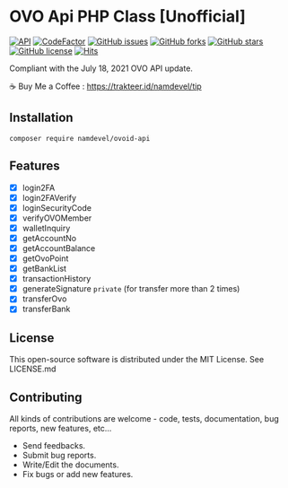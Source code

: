 # OVO Api PHP Class [Unofficial]
[![API](https://img.shields.io/badge/OVO%20API-July%2018%2C%202021-36ade1.svg)](https://www.ovo.id/features)
[![CodeFactor](https://www.codefactor.io/repository/github/namdevel/ovoid-api/badge)](https://www.codefactor.io/repository/github/namdevel/ovoid-api)
[![GitHub issues](https://img.shields.io/github/issues/namdevel/ovoid-API)](https://github.com/namdevel/ovoid-API/issues)
[![GitHub forks](https://img.shields.io/github/forks/namdevel/ovoid-API)](https://github.com/namdevel/ovoid-API/network)
[![GitHub stars](https://img.shields.io/github/stars/namdevel/ovoid-API)](https://github.com/namdevel/ovoid-API/stargazers)
[![GitHub license](https://img.shields.io/github/license/namdevel/ovoid-API)](https://github.com/namdevel/ovoid-API/blob/master/LICENSE)
[![Hits](https://hits.seeyoufarm.com/api/count/incr/badge.svg?url=https%3A%2F%2Fgithub.com%2Fnamdevel%2Fovoid-API&count_bg=%23F30000&title_bg=%23555555&icon=dev-dot-to.svg&icon_color=%23E7E7E7&title=VIEWS&edge_flat=false)](https://hits.seeyoufarm.com)

Compliant with the July 18, 2021 OVO API update.

:coffee: Buy Me a Coffee : https://trakteer.id/namdevel/tip

Installation
------------
```
composer require namdevel/ovoid-api
```

Features
------------
- [x] login2FA
- [x] login2FAVerify
- [x] loginSecurityCode
- [x] verifyOVOMember
- [x] walletInquiry
- [x] getAccountNo
- [x] getAccountBalance
- [x] getOvoPoint
- [x] getBankList
- [x] transactionHistory
- [x] generateSignature `private` (for transfer more than 2 times)
- [x] transferOvo
- [x] transferBank

License
------------

This open-source software is distributed under the MIT License. See LICENSE.md

Contributing
------------

All kinds of contributions are welcome - code, tests, documentation, bug reports, new features, etc...

* Send feedbacks.
* Submit bug reports.
* Write/Edit the documents.
* Fix bugs or add new features.
